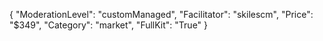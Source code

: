 {
"ModerationLevel": "customManaged",
"Facilitator": "skilescm",
"Price": "$349",
"Category": "market",
"FullKit": "True"
}
